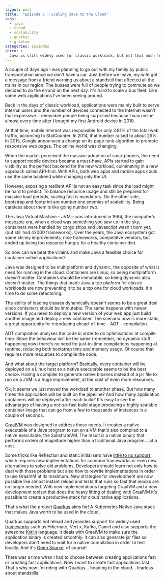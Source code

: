 ```yaml
---
layout: post
title:  "Episode 5 - Scaling Java to the Cloud"
tags:
  - java
  - cloud
  - scalability
  - quarkus
  - graalvm
categories: episodes
intro: >
  Java is still widely used for classic workloads, but not that much for cloud workloads. On this episode, I had a moment to think about that when things got bad with the public transportation.
---
```


A couple of days ago I was planning to go out with my family by public transportation since we don't have a car. Just before we leave, my wife got a message from a friend warning us about a standstill that affected all the trains in our region. The busses were full of people trying to commute so we decided to do the errand on the next day. It's hard to scale a bus fleet. Like some web applications I've been seeing around.

Back in the days of classic workload, applications were mainly built to serve internal users and the number of devices connected to the Internet wasn't that expressive. I remember people being surprised because I was online almost every time after I bought my first Android device in 2010.

At that time, mobile Internet was responsible for only 3.81% of the total web traffic, according to StatCounter. In 2014, that number raised to about 25%. In 2015, Google announced a change on its page rank algorithm to promote responsive web pages. The online world was changing.

When the market perceived the massive adoption of smartphones, the need to support mobile devices became a must-have. APIs started to gain visibility as the perfect backend for the new workload, culminating in a new approach called API-first. With APIs, both web apps and mobile apps could use the same backend while changing only the UI.

However, exposing a resilient API is not an easy task since the load might be hard to predict. To balance resource usage and still be prepared for massive load periods, scaling fast is mandatory. On the other side, bootstrap and footprint are number one enemies of scalability. Being careless about them is like going number two.

The Java Virtual Machine – JVM – was introduced in 1994, the computer's mesozoic era, when a cloud was something you saw up in the sky, containers were handled by cargo ships and Javascript wasn't born yet, (but still had 42000 frameworks). Over the years, the Java ecosystem got some shinny improvements, nice frameworks, competitive vendors, but ended up being too resource hungry for a healthy container diet.

So how can we beat the villains and make Java a feasible choice for container native applications?

Java was designed to be multiplatform and dynamic, the opposite of what is need for running in the cloud. Containers are Linux, so being multiplatform doesn't matter. Containers should be immutable, so being dynamic also doesn't matter. The things that made Java a top platform for classic workloads are now preventing it to be a top one for cloud workloads. It's time to do some refactoring.

The ability of loading classes dynamically doesn't seems to be a great deal since containers should be immutable. The same happens with newer versions. If you need to deploy a new version of your web app just build another image and deploy a new container. The scenario now is more static, a great opportunity for introducing ahead-of-time – AOT – compilation.

AOT compilation analyses the code in order to do optimisations at compile time. Since the behaviour will be the same (remember, no dynamic stuff happening now) there's no need for just-in-time compilations happening at runtime, reducing both bootstrap time and memory usage. Of course that requires more resources to compile the code.

And what about the target platform? Basically, every container will be deployed on a Linux host so a native executable seems to be the best choice. Having a compiler to generate native binaries instead of a jar file to run on a JVM is a huge improvement, at the cost of even more resources.

Ok, it seems we just moved the workload to another phase. But how many times the application will be built on the pipeline? And how many application containers will be deployed after each build? It's easy to see the advantages of having a not-so-fast build stage producing a highly scalable container image that can go from a few to thousands of instances in a couple of seconds.

[GraalVM][graalvm] was designed to address those needs. It creates a native executable of a Java program to run on a VM that's also compiled to a native executable, the SubstrateVM. The result is a native binary that performs orders of magnitude higher than a traditional Java program... at a cost.

Some tricks like Reflection and static initialisers have [little to no support][graalvm_limitations], which requires new implementations for common frameworks or even new alternatives to solve old problems. Developers should learn not only how to deal with those problems but also how to rewrite implementations in order to use GraalVM at its maximum. New strategies for development are now possible like almost instant reload and tests that runs so fast that mocks are no longer needed. With new implementations targeting GraalVM and a new development toolset that does the heavy lifting of dealing with GraalVM it's possible to create a productive stack for cloud native applications.

That's what the project [Quarkus][quarkus] aims for! A Kubernetes Native Java stack that makes Java worth to be used in the cloud.

Quarkus supports hot reload and provides support for widely used [frameworks][quarkus_extensions] such as Hibernate, Vert.x, Kafka, Camel and also supports the awesome [Kotlin] language. It deals with GraalVM to make sure the application binary is created smoothly. It can also generate jar files so developers don't need to wait for a native compilation in order to test locally. And it's [Open Source][quarkus_code], of course!

There was a time when I had to choose between creating applications fast or creating fast applications. Now I want to create fast applications fast. That's why now I'm riding with Quarkus... heading to the cloud... fearless about standstills.

[graalvm]: <https://www.graalvm.org/>
[graalvm_limitations]: <https://github.com/oracle/graal/blob/master/substratevm/LIMITATIONS.md>
[quarkus]: <https://quarkus.io/>
[quarkus_extensions]: <https://quarkus.io/extensions/>
[quarkus_code]: <https://github.com/quarkusio/quarkus>
[kotlin]: <https://kotlinlang.org/>
